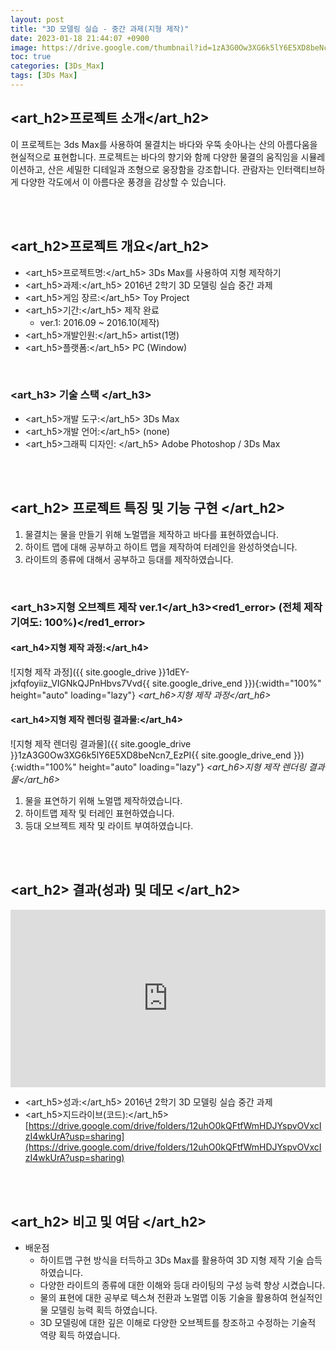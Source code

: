 ```yaml
---
layout: post
title: "3D 모델링 실습 - 중간 과제(지형 제작)"
date: 2023-01-18 21:44:07 +0900
image: https://drive.google.com/thumbnail?id=1zA3G0Ow3XG6k5lY6E5XD8beNcn7_EzPI
toc: true
categories: [3Ds_Max]
tags: [3Ds Max]
---
```


## <art_h2>프로젝트 소개</art_h2>

이 프로젝트는 3ds Max를 사용하여 물결치는 바다와 우뚝 솟아나는 산의 아름다움을 현실적으로 표현합니다. 프로젝트는 바다의 향기와 함께 다양한 물결의 움직임을 시뮬레이션하고, 산은 세밀한 디테일과 조형으로 웅장함을 강조합니다. 관람자는 인터랙티브하게 다양한 각도에서 이 아름다운 풍경을 감상할 수 있습니다.

<br>
<br>

## <art_h2>프로젝트 개요</art_h2>

- <span><art_h5>프로젝트명:</art_h5> 3Ds Max를 사용하여 지형 제작하기</span>
- <span><art_h5>과제:</art_h5> 2016년 2학기 3D 모델링 실습 중간 과제</span>
- <span><art_h5>게임 장르:</art_h5> Toy Project</span>
- <span><art_h5>기간:</art_h5> 제작 완료</span>
    - ver.1: 2016.09 ~ 2016.10(제작)
- <span><art_h5>개발인원:</art_h5> artist(1명)</span>
- <span><art_h5>플랫폼:</art_h5> PC (Window)</span>

<br>

### <art_h3> 기술 스택 </art_h3>

- <span><art_h5>개발 도구:</art_h5> 3Ds Max  </span>
- <span><art_h5>개발 언어:</art_h5> (none)  </span>
- <span><art_h5>그래픽 디자인: </art_h5> Adobe Photoshop / 3Ds Max</span>

<br>
<br>

## <art_h2> 프로젝트 특징 및 기능 구현 </art_h2>

1. 물결치는 물을 만들기 위해 노멀맵을 제작하고 바다를 표현하였습니다.
2. 하이트 맵에 대해 공부하고 하이트 맵을 제작하여 터레인을 완성하엿습니다.
3. 라이트의 종류에 대해서 공부하고 등대를 제작하였습니다. 

<br>

### <art_h3>지형 오브젝트 제작 ver.1</art_h3><red1_error> (전체 제작 기여도: 100%)</red1_error>

#### **<art_h4>지형 제작 과정:</art_h4>**

![지형 제작 과정]({{ site.google_drive }}1dEY-jxfqfoyiiz_VIGNkQJPnHbvs7Vvd{{ site.google_drive_end }}){:width="100%" height="auto" loading="lazy"}
*<art_h6>지형 제작 과정</art_h6>*  

#### **<art_h4>지형 제작 렌더링 결과물:</art_h4>**

![지형 제작 렌더링 결과물]({{ site.google_drive }}1zA3G0Ow3XG6k5lY6E5XD8beNcn7_EzPI{{ site.google_drive_end }}){:width="100%" height="auto" loading="lazy"}
*<art_h6>지형 제작 렌더링 결과물</art_h6>*  

1. 물을 표연하기 위해 노멀맵 제작하였습니다.
2. 하이트맵 제작 및 터레인 표현하였습니다.  
3. 등대 오브젝트 제작 및 라이트 부여하였습니다.

<br>
<br>

## <art_h2> 결과(성과) 및 데모 </art_h2>

<iframe width="100%" style="aspect-ratio:16/9" src="https://www.youtube.com/embed/A9ERGLN2aQs" title="3ds_Max_midterm_assignment" frameborder="0" allow="accelerometer; autoplay; clipboard-write; encrypted-media; gyroscope; picture-in-picture; web-share" allowfullscreen></iframe>

- <span><art_h5>성과:</art_h5> 2016년 2학기 3D 모델링 실습 중간 과제 </span>
- <span><art_h5>지드라이브(코드):</art_h5> [https://drive.google.com/drive/folders/12uhO0kQFtfWmHDJYspvOVxcIzI4wkUrA?usp=sharing](https://drive.google.com/drive/folders/12uhO0kQFtfWmHDJYspvOVxcIzI4wkUrA?usp=sharing)</span>

<br>
<br>

## <art_h2> 비고 및 여담 </art_h2>

- 배운점 
    - 하이트맵 구현 방식을 터득하고 3Ds Max를 활용하여 3D 지형 제작 기술 습득 하였습니다.
    - 다양한 라이트의 종류에 대한 이해와 등대 라이팅의 구성 능력 향상 시켰습니다.
    - 물의 표현에 대한 공부로 텍스쳐 전환과 노멀맵 이동 기술을 활용하여 현실적인 물 모델링 능력 획득 하였습니다.
    - 3D 모델링에 대한 깊은 이해로 다양한 오브젝트를 창조하고 수정하는 기술적 역량 획득 하였습니다.
